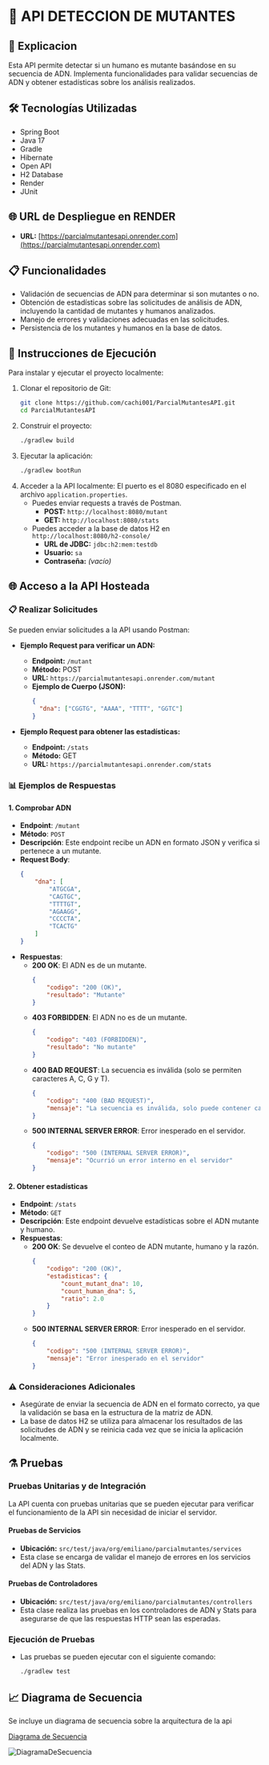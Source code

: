 # 🧬 API DETECCION DE MUTANTES

## 📝 Explicacion
Esta API permite detectar si un humano es mutante basándose en su secuencia de ADN. Implementa funcionalidades para validar secuencias de ADN y obtener estadísticas sobre los análisis realizados.

## 🛠️ Tecnologías Utilizadas
- Spring Boot
- Java 17
- Gradle
- Hibernate
- Open API
- H2 Database
- Render
- JUnit
  
## 🌐 URL de Despliegue en RENDER
- **URL:** [https://parcialmutantesapi.onrender.com](https://parcialmutantesapi.onrender.com)

## 📋 Funcionalidades
- Validación de secuencias de ADN para determinar si son mutantes o no.
- Obtención de estadísticas sobre las solicitudes de análisis de ADN, incluyendo la cantidad de mutantes y humanos analizados.
- Manejo de errores y validaciones adecuadas en las solicitudes.
- Persistencia de los mutantes y humanos en la base de datos.

## 🔧 Instrucciones de Ejecución
Para instalar y ejecutar el proyecto localmente:
  1. Clonar el repositorio de Git:
     ```bash
     git clone https://github.com/cachi001/ParcialMutantesAPI.git
     cd ParcialMutantesAPI
     ```
  2. Construir el proyecto:
      ```bash
      ./gradlew build
      ```
  3. Ejecutar la aplicación:
      ```bash
      ./gradlew bootRun
      ```
  4. Acceder a la API localmente: El puerto es el 8080 especificado en el archivo `application.properties`.
     - Puedes enviar requests a través de Postman.
       - **POST:** `http://localhost:8080/mutant`
       - **GET:** `http://localhost:8080/stats`
     - Puedes acceder a la base de datos H2 en `http://localhost:8080/h2-console/`
       - **URL de JDBC:** `jdbc:h2:mem:testdb`
       - **Usuario:** `sa`
       - **Contraseña:** *(vacío)*

## 🌐 Acceso a la API Hosteada
### 📋 Realizar Solicitudes
Se pueden enviar solicitudes a la API usando Postman:

- **Ejemplo Request para verificar un ADN:**
  - **Endpoint:** `/mutant`
  - **Método:** POST
  - **URL:** `https://parcialmutantesapi.onrender.com/mutant`
  - **Ejemplo de Cuerpo (JSON):**
    ```json
    {
      "dna": ["CGGTG", "AAAA", "TTTT", "GGTC"]
    }
    ```

- **Ejemplo Request para obtener las estadísticas:**
  - **Endpoint:** `/stats`
  - **Método:** GET
  - **URL:** `https://parcialmutantesapi.onrender.com/stats`

### 📊 Ejemplos de Respuestas

  #### 1. Comprobar ADN
  - **Endpoint**: `/mutant`
  - **Método**: `POST`
  - **Descripción**: Este endpoint recibe un ADN en formato JSON y verifica si pertenece a un mutante.
  - **Request Body**:
      ```json
      {
          "dna": [
              "ATGCGA",
              "CAGTGC",
              "TTTTGT",
              "AGAAGG",
              "CCCCTA",
              "TCACTG"
          ]
      }
      ```
  - **Respuestas**:
      - **200 OK**: El ADN es de un mutante.
          ```json
          {
              "codigo": "200 (OK)",
              "resultado": "Mutante"
          }
          ```
      - **403 FORBIDDEN**: El ADN no es de un mutante.
          ```json
          {
              "codigo": "403 (FORBIDDEN)",
              "resultado": "No mutante"
          }
          ```
      - **400 BAD REQUEST**: La secuencia es inválida (solo se permiten caracteres A, C, G y T).
          ```json
          {
              "codigo": "400 (BAD REQUEST)",
              "mensaje": "La secuencia es inválida, solo puede contener caracteres A, C y G."
          }
          ```
      - **500 INTERNAL SERVER ERROR**: Error inesperado en el servidor.
          ```json
          {
              "codigo": "500 (INTERNAL SERVER ERROR)",
              "mensaje": "Ocurrió un error interno en el servidor"
          }
          ```
  
  #### 2. Obtener estadísticas
  
  - **Endpoint**: `/stats`
  - **Método**: `GET`
  - **Descripción**: Este endpoint devuelve estadísticas sobre el ADN mutante y humano.
  - **Respuestas**:
      - **200 OK**: Se devuelve el conteo de ADN mutante, humano y la razón.
          ```json
          {
              "codigo": "200 (OK)",
              "estadisticas": {
                  "count_mutant_dna": 10,
                  "count_human_dna": 5,
                  "ratio": 2.0
              }
          }
          ```
      - **500 INTERNAL SERVER ERROR**: Error inesperado en el servidor.
          ```json
          {
              "codigo": "500 (INTERNAL SERVER ERROR)",
              "mensaje": "Error inesperado en el servidor"
          }
          ```

### ⚠️ Consideraciones Adicionales
- Asegúrate de enviar la secuencia de ADN en el formato correcto, ya que la validación se basa en la estructura de la matriz de ADN.
- La base de datos H2 se utiliza para almacenar los resultados de las solicitudes de ADN y se reinicia cada vez que se inicia la aplicación localmente.

## ⚗️ Pruebas
### Pruebas Unitarias y de Integración
La API cuenta con pruebas unitarias que se pueden ejecutar para verificar el funcionamiento de la API sin necesidad de iniciar el servidor.

#### Pruebas de Servicios
- **Ubicación:** `src/test/java/org/emiliano/parcialmutantes/services`
- Esta clase se encarga de validar el manejo de errores en los servicios del ADN y las Stats.

#### Pruebas de Controladores
- **Ubicación:** `src/test/java/org/emiliano/parcialmutantes/controllers`
- Esta clase realiza las pruebas en los controladores de ADN y Stats para asegurarse de que las respuestas HTTP sean las esperadas.

### Ejecución de Pruebas
- Las pruebas se pueden ejecutar con el siguiente comando:
  ```bash
  ./gradlew test
  ```
## 📈 Diagrama de Secuencia
Se incluye un diagrama de secuencia sobre la arquitectura de la api

[Diagrama de Secuencia](docs/diagrama_de_secuencia.pdf)

![DiagramaDeSecuencia](https://github.com/user-attachments/assets/f853eeb4-5c20-4ce3-9076-f555f5c446fb)





